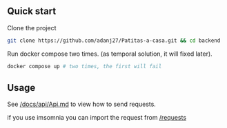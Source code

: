 ## Quick start

Clone the project

```bash
git clone https://github.com/adanj27/Patitas-a-casa.git && cd backend
```

Run docker compose two times. (as temporal solution, it will fixed later).

```bash
docker compose up # two times, the first will fail
```

## Usage

See [/docs/api/Api.md](https://github.com/adanj27/Patitas-a-casa/tree/main/backend/docs/Api/Api.md) to view how to send requests.

if you use imsomnia you can import the request from [/requests](https://github.com/adanj27/Patitas-a-casa/tree/main/requests)
